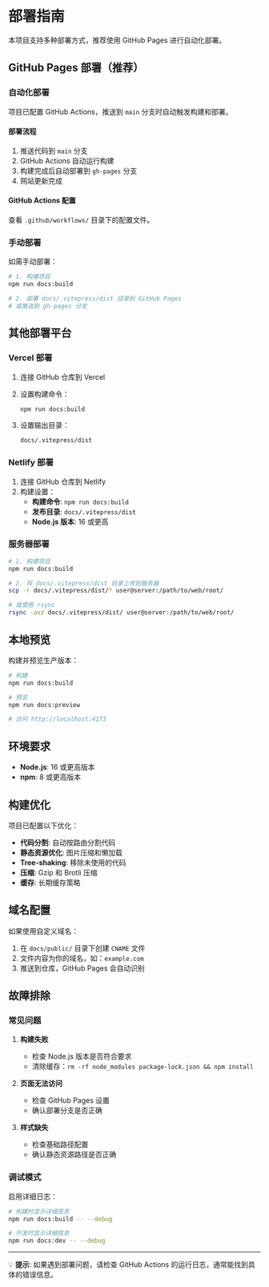 # 部署指南

本项目支持多种部署方式，推荐使用 GitHub Pages 进行自动化部署。

## GitHub Pages 部署（推荐）

### 自动化部署

项目已配置 GitHub Actions，推送到 `main` 分支时自动触发构建和部署。

#### 部署流程

1. 推送代码到 `main` 分支
2. GitHub Actions 自动运行构建
3. 构建完成后自动部署到 `gh-pages` 分支
4. 网站更新完成

#### GitHub Actions 配置

查看 `.github/workflows/` 目录下的配置文件。

### 手动部署

如需手动部署：

```bash
# 1. 构建项目
npm run docs:build

# 2. 部署 docs/.vitepress/dist 目录到 GitHub Pages
# 或推送到 gh-pages 分支
```

## 其他部署平台

### Vercel 部署

1. 连接 GitHub 仓库到 Vercel
2. 设置构建命令：

   ```bash
   npm run docs:build
   ```

3. 设置输出目录：

   ```bash
   docs/.vitepress/dist
   ```

### Netlify 部署

1. 连接 GitHub 仓库到 Netlify
2. 构建设置：
   - **构建命令**: `npm run docs:build`
   - **发布目录**: `docs/.vitepress/dist`
   - **Node.js 版本**: 16 或更高

### 服务器部署

```bash
# 1. 构建项目
npm run docs:build

# 2. 将 docs/.vitepress/dist 目录上传到服务器
scp -r docs/.vitepress/dist/* user@server:/path/to/web/root/

# 或使用 rsync
rsync -avz docs/.vitepress/dist/ user@server:/path/to/web/root/
```

## 本地预览

构建并预览生产版本：

```bash
# 构建
npm run docs:build

# 预览
npm run docs:preview

# 访问 http://localhost:4173
```

## 环境要求

- **Node.js**: 16 或更高版本
- **npm**: 8 或更高版本

## 构建优化

项目已配置以下优化：

- **代码分割**: 自动按路由分割代码
- **静态资源优化**: 图片压缩和懒加载
- **Tree-shaking**: 移除未使用的代码
- **压缩**: Gzip 和 Brotli 压缩
- **缓存**: 长期缓存策略

## 域名配置

如果使用自定义域名：

1. 在 `docs/public/` 目录下创建 `CNAME` 文件
2. 文件内容为你的域名，如：`example.com`
3. 推送到仓库，GitHub Pages 会自动识别

## 故障排除

### 常见问题

1. **构建失败**
   - 检查 Node.js 版本是否符合要求
   - 清除缓存：`rm -rf node_modules package-lock.json && npm install`

2. **页面无法访问**
   - 检查 GitHub Pages 设置
   - 确认部署分支是否正确

3. **样式缺失**
   - 检查基础路径配置
   - 确认静态资源路径是否正确

### 调试模式

启用详细日志：

```bash
# 构建时显示详细信息
npm run docs:build -- --debug

# 开发时显示详细信息
npm run docs:dev -- --debug
```

---

💡 **提示**: 如果遇到部署问题，请检查 GitHub Actions 的运行日志，通常能找到具体的错误信息。
